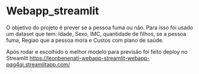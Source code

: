 # Webapp_streamlit

O objetivo do projeto é prever se a pessoa fuma ou não. Para isso foi usado um dataset que tem: Idade, Sexo, IMC,	quantidade de filhos, se a pessoa fuma,	Regiao que a pessoa mora e Custos com plano de saúde.

Após rodar e escolhido o melhor modelo para previsão foi feito deploy no Streamlit https://leonbenenati-webapp-streamlit-webapp-pqg4qi.streamlitapp.com/
